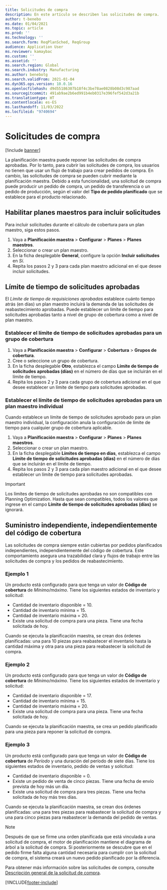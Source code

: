 ```yaml
---
title: Solicitudes de compra
description: En este artículo se describen las solicitudes de compra.
author: t-benebo
ms.date: 01/04/2021
ms.topic: article
ms.prod: ''
ms.technology: ''
ms.search.form: ReqPlanSched, ReqGroup
audience: Application User
ms.reviewer: kamaybac
ms.custom: ''
ms.assetid: ''
ms.search.region: Global
ms.search.industry: Manufacturing
ms.author: benebotg
ms.search.validFrom: 2021-01-04
ms.dyn365.ops.version: 10.0.16
ms.openlocfilehash: d9d55186307b18f4c3be78ae0828b08d3c987aad
ms.sourcegitcommit: 491ab9ae2b6ed991b4eb0317e396fef542d3a21b
ms.translationtype: HT
ms.contentlocale: es-ES
ms.lasthandoff: 11/03/2022
ms.locfileid: "9740694"
---
```

# <a name="purchase-requisitions"></a>Solicitudes de compra

[!include [banner](../../includes/banner.md)]

La planificación maestra puede reponer las solicitudes de compra aprobadas. Por lo tanto, para cubrir las solicitudes de compra, los usuarios no tienen que usar un flujo de trabajo para crear pedidos de compra. En cambio, las solicitudes de compra se pueden cubrir mediante la planificación maestra. Debido a esta funcionalidad, una solicitud de compra puede producir un pedido de compra, un pedido de transferencia o un pedido de producción, según el valor del **Tipo de pedido planificado** que se establece para el producto relacionado.

## <a name="enable-master-plans-to-include-requisitions"></a>Habilitar planes maestros para incluir solicitudes

Para incluir solicitudes durante el cálculo de cobertura para un plan maestro, siga estos pasos.

1. Vaya a **Planificación maestra** \> **Configurar** \> **Planes** \> **Planes maestros**.
1. Seleccionar o crear un plan maestro.
1. En la ficha desplegable **General**, configure la opción **Incluir solicitudes** en *Sí*.
1. Repita los pasos 2 y 3 para cada plan maestro adicional en el que desee incluir solicitudes.

## <a name="approved-requisitions-time-fence"></a>Límite de tiempo de solicitudes aprobadas

El *Límite de tiempo de requisiciones aprobadas* establece cuánto tiempo atrás (en días) un plan maestro incluirá la demanda de las solicitudes de reabastecimiento aprobadas. Puede establecer un límite de tiempo para solicitudes aprobadas tanto a nivel de grupo de cobertura como a nivel de plan maestro.

### <a name="set-the-approved-requisitions-time-fence-for-a-coverage-group"></a>Establecer el límite de tiempo de solicitudes aprobadas para un grupo de cobertura

1. Vaya a **Planificación maestra** \> **Configurar** \> **Cobertura** \> **Grupos de cobertura**.
1. Cree o seleccione un grupo de cobertura.
1. En la ficha desplegable **Otro**, establezca el campo **Límite de tiempo de solicitudes aprobadas (días)** en el número de días que se incluirán en el límite de tiempo.
1. Repita los pasos 2 y 3 para cada grupo de cobertura adicional en el que desee establecer un límite de tiempo para solicitudes aprobadas.

### <a name="set-the-approved-requisitions-time-fence-for-individual-master-plans"></a>Establecer el límite de tiempo de solicitudes aprobadas para un plan maestro individual

Cuando establece un límite de tiempo de solicitudes aprobado para un plan maestro individual, la configuración anula la configuración de límite de tiempo para cualquier grupo de cobertura aplicable.

1. Vaya a **Planificación maestra** \> **Configurar** \> **Planes** \> **Planes maestros**.
1. Seleccionar o crear un plan maestro.
1. En la ficha desplegable **Límites de tiempo en días**, establezca el campo **Límite de tiempo de solicitudes aprobadas (días)** en el número de días que se incluirán en el límite de tiempo.
1. Repita los pasos 2 y 3 para cada plan maestro adicional en el que desee establecer un límite de tiempo para solicitudes aprobadas.

> [!IMPORTANT]
> Los límites de tiempo de solicitudes aprobadas no son compatibles con Planning Optimization. Hasta que sean compatibles, todos los valores que ingrese en el campo **Límite de tiempo de solicitudes aprobadas (días)** se ignorará.

## <a name="independent-supply-regardless-of-coverage-code"></a>Suministro independiente, independientemente del código de cobertura

Las solicitudes de compra siempre están cubiertas por pedidos planificados independientes, independientemente del código de cobertura. Este comportamiento asegura una trazabilidad clara y flujos de trabajo entre las solicitudes de compra y los pedidos de reabastecimiento.

### <a name="example-1"></a>Ejemplo 1

Un producto está configurado para que tenga un valor de **Código de cobertura** de *Mínimo/máximo*. Tiene los siguientes estados de inventario y solicitud:

- Cantidad de inventario disponible = 10.
- Cantidad de inventario mínima = 15.
- Cantidad de inventario máxima = 20.
- Existe una solicitud de compra para una pieza. Tiene una fecha solicitada de hoy.

Cuando se ejecuta la planificación maestra, se crean dos órdenes planificadas: una para 10 piezas para reabastecer el inventario hasta la cantidad máxima y otra para una pieza para reabastecer la solicitud de compra.

### <a name="example-2"></a>Ejemplo 2

Un producto está configurado para que tenga un valor de **Código de cobertura** de *Mínimo/máximo*. Tiene los siguientes estados de inventario y solicitud:

- Cantidad de inventario disponible = 17.
- Cantidad de inventario mínima = 15.
- Cantidad de inventario máxima = 20.
- Existe una solicitud de compra para una pieza. Tiene una fecha solicitada de hoy.

Cuando se ejecuta la planificación maestra, se crea un pedido planificado para una pieza para reponer la solicitud de compra.

### <a name="example-3"></a>Ejemplo 3

Un producto está configurado para que tenga un valor de **Código de cobertura** de *Período* y una duración del período de siete días. Tiene los siguientes estados de inventario, pedido de ventas y solicitud:

- Cantidad de inventario disponible = 0.
- Existe un pedido de venta de cinco piezas. Tiene una fecha de envío prevista de hoy más un día.
- Existe una solicitud de compra para tres piezas. Tiene una fecha solicitada de hoy más tres días.

Cuando se ejecuta la planificación maestra, se crean dos órdenes planificadas: una para tres piezas para reabastecer la solicitud de compra y una para cinco piezas para reabastecer la demanda del pedido de ventas.

> [!NOTE]
> Después de que se firme una orden planificada que está vinculada a una solicitud de compra, el motor de planificación mantiene el diagrama de árbol a la solicitud de compra. Si posteriormente se descubre que en el pedido firme falta alguna cantidad necesaria para cumplir con la solicitud de compra, el sistema creará un nuevo pedido planificado por la diferencia.

Para obtener más información sobre las solicitudes de compra, consulte [Descripción general de la solicitud de compra](../../procurement/purchase-requisitions-overview.md).


[!INCLUDE[footer-include](../../../includes/footer-banner.md)]